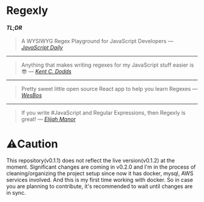 # Regexly

#### *TL;DR*
> A WYSIWYG Regex Playground for JavaScript Developers — [*JavaScript Daily*](https://twitter.com/JavaScriptDaily/status/919892692657680384)

___

> Anything that makes writing regexes for my JavaScript stuff easier is 😎 — [*Kent C. Dodds*](https://twitter.com/kentcdodds/status/907256355978756096)

___

> Pretty sweet little open source React app to help you learn Regexes — [*WesBos*](https://twitter.com/wesbos/status/907338038187106304)

___

> If you write #JavaScript and Regular Expressions, then Regexly is great! — [*Elijah Manor*](https://twitter.com/elijahmanor/status/943256724403781633)

# ⚠️Caution

This repository(v0.1.1) does not reflect the live version(v0.1.2) at the moment. Significant changes are coming in v0.2.0 and I'm in the process of cleaning/organizing the project setup since now it has docker, mysql, AWS services involved. And this is my first time working with docker. So in case you are planning to contribute, it's recommended to wait until changes are in sync.
